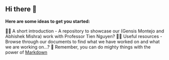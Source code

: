 ## Hi there 👋

**Here are some ideas to get you started:**

🙋‍♀️ A short introduction - A repository to showcase our (Gensis Montejo and Abhishek Mishra) work with Professor Tien Nguyen?
👩‍💻 Useful resources - Browse through our documents to find what we have worked on and what we are working on...?
🧙 Remember, you can do mighty things with the power of [Markdown](https://docs.github.com/github/writing-on-github/getting-started-with-writing-and-formatting-on-github/basic-writing-and-formatting-syntax)
